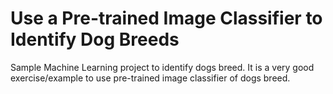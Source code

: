 # Use a Pre-trained Image Classifier to Identify Dog Breeds

Sample Machine Learning project to identify dogs breed. It is a very good exercise/example to use pre-trained image classifier of dogs breed.
